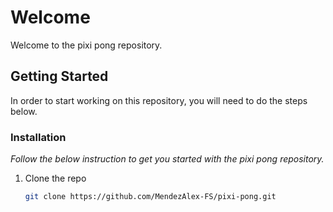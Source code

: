 # Welcome
Welcome to the pixi pong repository.


## Getting Started

In order to start working on this repository, you will need to do the steps below.

### Installation

_Follow the below instruction to get you started with the pixi pong repository._

1. Clone the repo
   ```sh
   git clone https://github.com/MendezAlex-FS/pixi-pong.git
   ```

